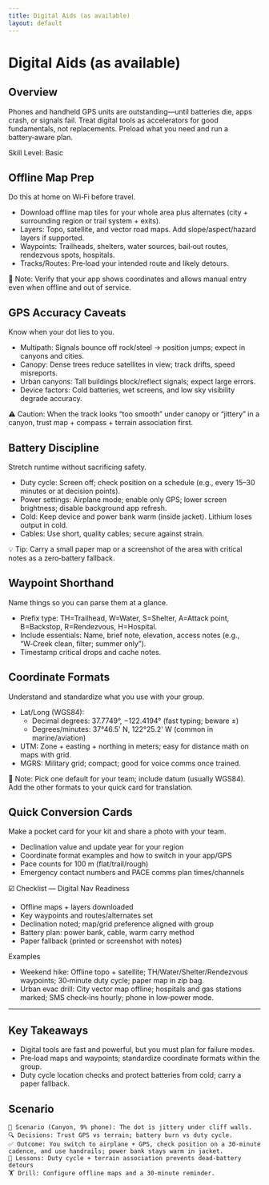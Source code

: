 ```yaml
---
title: Digital Aids (as available)
layout: default
---
```


# Digital Aids (as available)

## Overview
Phones and handheld GPS units are outstanding—until batteries die, apps crash, or signals fail. Treat digital tools as accelerators for good fundamentals, not replacements. Preload what you need and run a battery‑aware plan.

Skill Level: Basic

## Offline Map Prep
Do this at home on Wi‑Fi before travel.

- Download offline map tiles for your whole area plus alternates (city + surrounding region or trail system + exits).
- Layers: Topo, satellite, and vector road maps. Add slope/aspect/hazard layers if supported.
- Waypoints: Trailheads, shelters, water sources, bail‑out routes, rendezvous spots, hospitals.
- Tracks/Routes: Pre‑load your intended route and likely detours.

📝 Note: Verify that your app shows coordinates and allows manual entry even when offline and out of service.

## GPS Accuracy Caveats
Know when your dot lies to you.

- Multipath: Signals bounce off rock/steel → position jumps; expect in canyons and cities.
- Canopy: Dense trees reduce satellites in view; track drifts, speed misreports.
- Urban canyons: Tall buildings block/reflect signals; expect large errors.
- Device factors: Cold batteries, wet screens, and low sky visibility degrade accuracy.

⚠️ Caution: When the track looks “too smooth” under canopy or “jittery” in a canyon, trust map + compass + terrain association first.

## Battery Discipline
Stretch runtime without sacrificing safety.

- Duty cycle: Screen off; check position on a schedule (e.g., every 15–30 minutes or at decision points).
- Power settings: Airplane mode; enable only GPS; lower screen brightness; disable background app refresh.
- Cold: Keep device and power bank warm (inside jacket). Lithium loses output in cold.
- Cables: Use short, quality cables; secure against strain.

💡 Tip: Carry a small paper map or a screenshot of the area with critical notes as a zero‑battery fallback.

## Waypoint Shorthand
Name things so you can parse them at a glance.

- Prefix type: TH=Trailhead, W=Water, S=Shelter, A=Attack point, B=Backstop, R=Rendezvous, H=Hospital.
- Include essentials: Name, brief note, elevation, access notes (e.g., “W‑Creek clean, filter; summer only”).
- Timestamp critical drops and cache notes.

## Coordinate Formats
Understand and standardize what you use with your group.

- Lat/Long (WGS84):
  - Decimal degrees: 37.7749°, −122.4194° (fast typing; beware ±)
  - Degrees/minutes: 37°46.5' N, 122°25.2' W (common in marine/aviation)
- UTM: Zone + easting + northing in meters; easy for distance math on maps with grid.
- MGRS: Military grid; compact; good for voice comms once trained.

📝 Note: Pick one default for your team; include datum (usually WGS84). Add the other formats to your quick card for translation.

## Quick Conversion Cards
Make a pocket card for your kit and share a photo with your team.

- Declination value and update year for your region
- Coordinate format examples and how to switch in your app/GPS
- Pace counts for 100 m (flat/trail/rough)
- Emergency contact numbers and PACE comms plan times/channels

☑️ Checklist — Digital Nav Readiness
- Offline maps + layers downloaded
- Key waypoints and routes/alternates set
- Declination noted; map/grid preference aligned with group
- Battery plan: power bank, cable, warm carry method
- Paper fallback (printed or screenshot with notes)

Examples
- Weekend hike: Offline topo + satellite; TH/Water/Shelter/Rendezvous waypoints; 30‑minute duty cycle; paper map in zip bag.
- Urban evac drill: City vector map offline; hospitals and gas stations marked; SMS check‑ins hourly; phone in low‑power mode.

---

## Key Takeaways
- Digital tools are fast and powerful, but you must plan for failure modes.
- Pre‑load maps and waypoints; standardize coordinate formats within the group.
- Duty cycle location checks and protect batteries from cold; carry a paper fallback.

## Scenario

```
🧭 Scenario (Canyon, 9% phone): The dot is jittery under cliff walls.
🔍 Decisions: Trust GPS vs terrain; battery burn vs duty cycle.
✅ Outcome: You switch to airplane + GPS, check position on a 30‑minute cadence, and use handrails; power bank stays warm in jacket.
🧠 Lessons: Duty cycle + terrain association prevents dead‑battery detours
🏋️ Drill: Configure offline maps and a 30‑minute reminder.
```
